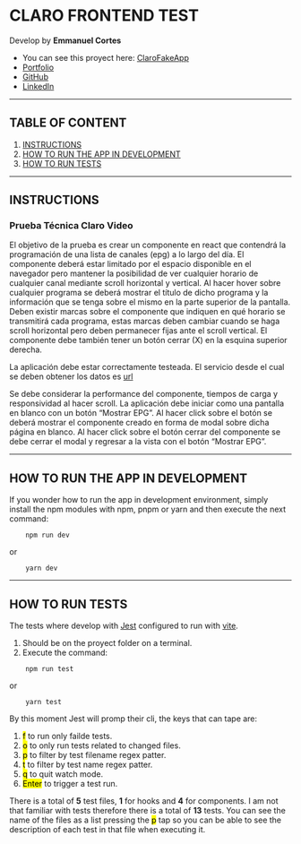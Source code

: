 # CLARO FRONTEND TEST

Develop by **Emmanuel Cortes**

- You can see this proyect here: [ClaroFakeApp](https://10-clarovideo-test.vercel.app/)
- [Portfolio](https://wwww.ecortes.dev)
- [GitHub](https://github.com/manetoso)
- [LinkedIn](https://www.linkedin.com/in/emma-cortes)

---

## TABLE OF CONTENT

1. <a href="#instructions">INSTRUCTIONS</a>
3. <a href="#run-dev">HOW TO RUN THE APP IN DEVELOPMENT</a>
4. <a href="#run-tests">HOW TO RUN TESTS</a>

---

<h2 id="instructions">INSTRUCTIONS</h2>

### Prueba Técnica Claro Video

El objetivo de la prueba es crear un componente en react que contendrá la programación de una lista de canales (epg) a lo largo del día. El componente deberá estar limitado por el espacio disponible en el navegador pero mantener la posibilidad de ver cualquier horario de cualquier canal mediante scroll horizontal y vertical. Al hacer hover sobre cualquier programa se deberá mostrar el título de dicho programa y la información que se tenga sobre el mismo en la parte superior de la pantalla. Deben existir marcas sobre el componente que indiquen en qué horario se transmitirá cada programa, estas marcas deben cambiar cuando se haga scroll horizontal pero deben permanecer fijas ante el scroll vertical.
El componente debe también tener un botón cerrar (X) en la esquina superior derecha.

La aplicación debe estar correctamente testeada.
El servicio desde el cual se deben obtener los datos es [url](https://mfwkweb-api.clarovideo.net/services/epg/channel?device_id=web&device_category=web&device_model=web&device_type=web&device_so=Chrome&format=json&device_manufacturer=generic&authpn=webclient&authpt=tfg1h3j4k6fd7&api_version=v5.93&region=guatemala&HKS=web61144bb49d549&user_id=54343080&date_from=20210812200256&date_to=20210813200256&quantity=200)

Se debe considerar la performance del componente, tiempos de carga y responsividad al hacer scroll.
La aplicación debe iniciar como una pantalla en blanco con un botón “Mostrar EPG”. Al hacer click sobre el botón se deberá mostrar el componente creado en forma de modal sobre dicha página en blanco. Al hacer click sobre el botón cerrar del componente se debe cerrar el modal y regresar a la vista con el botón “Mostrar EPG”.

---

<h2 id="run-dev">HOW TO RUN THE APP IN DEVELOPMENT</h2>

If you wonder how to run the app in development environment, simply install the npm modules with npm, pnpm or yarn and then execute the next command:
```
	npm run dev
```
or
```
	yarn dev
```

---

<h2 id="run-tests">HOW TO RUN TESTS</h2>

The tests where develop with [Jest](https://jestjs.io/) configured to run with [vite](https://vitejs.dev/).

1. Should be on the proyect folder on a terminal.
2. Execute the command:
```
	npm run test
```
or
```
	yarn test
```

By this moment Jest will promp their cli, the keys that can tape are:

1. <mark>f</mark> to run only failde tests.
2. <mark>o</mark> to only run tests related to changed files.
3. <mark>p</mark> to filter by test filename regex patter.
4. <mark>t</mark> to filter by test name regex patter.
5. <mark>q</mark> to quit watch mode.
6. <mark>Enter</mark> to trigger a test run.

There is a total of **5** test files, **1** for hooks and **4** for components. I am not that familiar with tests therefore there is a total of **13** tests. You can see the name of the files as a list pressing the <mark>p</mark> tap so you can be able to see the description of each test in that file when executing it.
